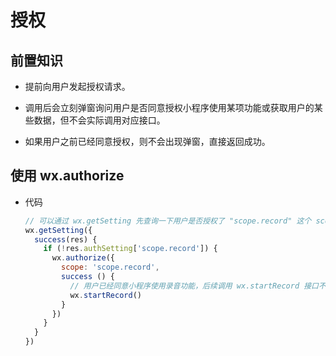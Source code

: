 # 授权

## 前置知识

  - 提前向用户发起授权请求。

  - 调用后会立刻弹窗询问用户是否同意授权小程序使用某项功能或获取用户的某些数据，但不会实际调用对应接口。

  - 如果用户之前已经同意授权，则不会出现弹窗，直接返回成功。

## 使用 wx.authorize

  - 代码

    ```javascript
    // 可以通过 wx.getSetting 先查询一下用户是否授权了 "scope.record" 这个 scope
    wx.getSetting({
      success(res) {
        if (!res.authSetting['scope.record']) {
          wx.authorize({
            scope: 'scope.record',
            success () {
              // 用户已经同意小程序使用录音功能，后续调用 wx.startRecord 接口不会弹窗询问
              wx.startRecord()
            }
          })
        }
      }
    })
    ```
